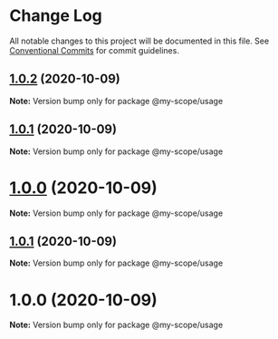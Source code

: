 # Change Log

All notable changes to this project will be documented in this file.
See [Conventional Commits](https://conventionalcommits.org) for commit guidelines.

<a name="1.0.2"></a>
## [1.0.2](https://github.com/Grants52/lerna-conventional-commits/compare/@my-scope/usage@1.0.1...@my-scope/usage@1.0.2) (2020-10-09)




**Note:** Version bump only for package @my-scope/usage

<a name="1.0.1"></a>
## [1.0.1](https://github.com/Grants52/lerna-conventional-commits/compare/@my-scope/usage@1.0.1...@my-scope/usage@1.0.1) (2020-10-09)




**Note:** Version bump only for package @my-scope/usage

<a name="1.0.0"></a>
# [1.0.0](https://github.com/Grants52/lerna-conventional-commits/compare/@my-scope/usage@1.0.1...@my-scope/usage@1.0.0) (2020-10-09)




**Note:** Version bump only for package @my-scope/usage

<a name="1.0.1"></a>
## [1.0.1](https://github.com/Grants52/lerna-conventional-commits/compare/@my-scope/usage@1.0.0...@my-scope/usage@1.0.1) (2020-10-09)




**Note:** Version bump only for package @my-scope/usage

<a name="1.0.0"></a>
# 1.0.0 (2020-10-09)




**Note:** Version bump only for package @my-scope/usage
